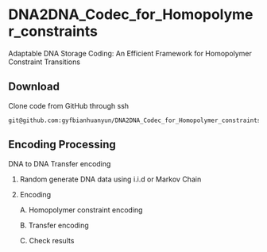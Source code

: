 # DNA2DNA_Codec_for_Homopolymer_constraints
Adaptable DNA Storage Coding: An Efficient Framework for Homopolymer Constraint Transitions

## Download
Clone code from GitHub through ssh
```
git@github.com:gyfbianhuanyun/DNA2DNA_Codec_for_Homopolymer_constraints.git
```

## Encoding Processing
DNA to DNA Transfer encoding

1. Random generate DNA data using i.i.d or Markov Chain
2. Encoding

    A. Homopolymer constraint encoding

    B. Transfer encoding

    C. Check results


